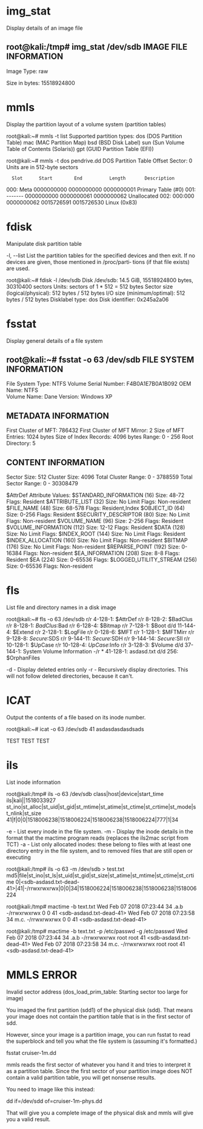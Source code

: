 # img_stat
Display details of an image file

root@kali:/tmp# img_stat /dev/sdb
IMAGE FILE INFORMATION
--------------------------------------------
Image Type: raw

Size in bytes: 15518924800

# mmls
Display the partition layout of a volume system  (partition tables)

root@kali:~# mmls -t list
Supported partition types:
	dos (DOS Partition Table)
	mac (MAC Partition Map)
	bsd (BSD Disk Label)
	sun (Sun Volume Table of Contents (Solaris))
	gpt (GUID Partition Table (EFI))

root@kali:~# mmls -t dos pendrive.dd
DOS Partition Table
Offset Sector: 0
Units are in 512-byte sectors

      Slot      Start        End          Length       Description
000:  Meta      0000000000   0000000000   0000000001   Primary Table (#0)
001:  -------   0000000000   0000000061   0000000062   Unallocated
002:  000:000   0000000062   0015726591   0015726530   Linux (0x83)

# fdisk
Manipulate disk partition table

-l, --list    List  the  partition  tables  for the specified devices and then
              exit.  If no devices are given, those mentioned in  /proc/parti‐
              tions (if that file exists) are used.

root@kali:~# fdisk -l /dev/sdb
Disk /dev/sdb: 14.5 GiB, 15518924800 bytes, 30310400 sectors
Units: sectors of 1 * 512 = 512 bytes
Sector size (logical/physical): 512 bytes / 512 bytes
I/O size (minimum/optimal): 512 bytes / 512 bytes
Disklabel type: dos
Disk identifier: 0x245a2a06

# fsstat
Display general details of a file system

root@kali:~# fsstat -o 63 /dev/sdb
FILE SYSTEM INFORMATION
--------------------------------------------
File System Type: NTFS
Volume Serial Number: F4B0A1E7B0A1B092
OEM Name: NTFS    
Volume Name: Dane
Version: Windows XP

METADATA INFORMATION
--------------------------------------------
First Cluster of MFT: 786432
First Cluster of MFT Mirror: 2
Size of MFT Entries: 1024 bytes
Size of Index Records: 4096 bytes
Range: 0 - 256
Root Directory: 5

CONTENT INFORMATION
--------------------------------------------
Sector Size: 512
Cluster Size: 4096
Total Cluster Range: 0 - 3788559
Total Sector Range: 0 - 30308479

$AttrDef Attribute Values:
$STANDARD_INFORMATION (16)   Size: 48-72   Flags: Resident
$ATTRIBUTE_LIST (32)   Size: No Limit   Flags: Non-resident
$FILE_NAME (48)   Size: 68-578   Flags: Resident,Index
$OBJECT_ID (64)   Size: 0-256   Flags: Resident
$SECURITY_DESCRIPTOR (80)   Size: No Limit   Flags: Non-resident
$VOLUME_NAME (96)   Size: 2-256   Flags: Resident
$VOLUME_INFORMATION (112)   Size: 12-12   Flags: Resident
$DATA (128)   Size: No Limit   Flags: 
$INDEX_ROOT (144)   Size: No Limit   Flags: Resident
$INDEX_ALLOCATION (160)   Size: No Limit   Flags: Non-resident
$BITMAP (176)   Size: No Limit   Flags: Non-resident
$REPARSE_POINT (192)   Size: 0-16384   Flags: Non-resident
$EA_INFORMATION (208)   Size: 8-8   Flags: Resident
$EA (224)   Size: 0-65536   Flags: 
$LOGGED_UTILITY_STREAM (256)   Size: 0-65536   Flags: Non-resident

# fls
List file and directory names in a disk image

root@kali:~# fls -o 63 /dev/sdb
r/r 4-128-1:	$AttrDef
r/r 8-128-2:	$BadClus
r/r 8-128-1:	$BadClus:$Bad
r/r 6-128-4:	$Bitmap
r/r 7-128-1:	$Boot
d/d 11-144-4:	$Extend
r/r 2-128-1:	$LogFile
r/r 0-128-6:	$MFT
r/r 1-128-1:	$MFTMirr
r/r 9-128-8:	$Secure:$SDS
r/r 9-144-11:	$Secure:$SDH
r/r 9-144-14:	$Secure:$SII
r/r 10-128-1:	$UpCase
r/r 10-128-4:	$UpCase:$Info
r/r 3-128-3:	$Volume
d/d 37-144-1:	System Volume Information
-/r * 41-128-1:	asdasd.txt
d/d 256:	$OrphanFiles

-d - Display deleted entries only
-r - Recursively  display  directories.  This will not follow deleted directories, because it can't.

# ICAT
Output the contents of a file based on its inode number.

root@kali:~# icat -o 63 /dev/sdb 41
asdasdasdasdsads

TEST TEST TEST

# ils
List inode information

root@kali:/tmp# ils -o 63 /dev/sdb
class|host|device|start_time
ils|kali||1518033927
st_ino|st_alloc|st_uid|st_gid|st_mtime|st_atime|st_ctime|st_crtime|st_mode|st_nlink|st_size
41|f|0|0|1518006238|1518006224|1518006238|1518006224|777|1|34

-e - List every inode in the file system.
-m - Display the inode details in the format that the mactime program reads (replaces the ils2mac script from TCT)
-a - List only allocated inodes: these belong to files with at  least one  directory  entry  in  the file system, and to removed files
     that are still open or executing
     
root@kali:/tmp# ils -o 63 -m /dev/sdb > test.txt
md5|file|st_ino|st_ls|st_uid|st_gid|st_size|st_atime|st_mtime|st_ctime|st_crtime
0|<sdb-asdasd.txt-dead-41>|41|-/rrwxrwxrwx|0|0|34|1518006224|1518006238|1518006238|1518006224

root@kali:/tmp# mactime -b text.txt 
Wed Feb 07 2018 07:23:44       34 .a.b -/rrwxrwxrwx 0        0        41       <sdb-asdasd.txt-dead-41>
Wed Feb 07 2018 07:23:58       34 m.c. -/rrwxrwxrwx 0        0        41       <sdb-asdasd.txt-dead-41>

root@kali:/tmp# mactime -b text.txt -p /etc/passwd -g /etc/passwd
Wed Feb 07 2018 07:23:44       34 .a.b -/rrwxrwxrwx root     root     41       <sdb-asdasd.txt-dead-41>
Wed Feb 07 2018 07:23:58       34 m.c. -/rrwxrwxrwx root     root     41       <sdb-asdasd.txt-dead-41>

# MMLS ERROR
Invalid sector address (dos_load_prim_table: Starting sector too large for image) 

You imaged the first partition (sdd1) of the physical disk (sdd).
That means your image does not contain the partition table that is in
the first sector of sdd.

However, since your image is a partition image, you can run fsstat to
read the superblock and tell you what the file system is (assuming
it's formatted.)

fsstat cruiser-1m.dd

mmls reads the first sector of whatever you hand it and tries to
interpret it as a partition table.  Since the first sector of your
partition image does NOT contain a valid partition table, you will get
nonsense results.

You need to image like this instead:

dd if=/dev/sdd of=cruiser-1m-phys.dd

That will give you a complete image of the physical disk and mmls will
give you a valid result.
